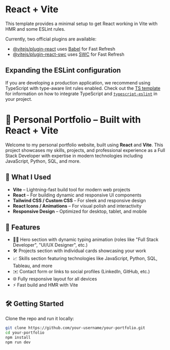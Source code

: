 # React + Vite

This template provides a minimal setup to get React working in Vite with HMR and some ESLint rules.

Currently, two official plugins are available:

- [@vitejs/plugin-react](https://github.com/vitejs/vite-plugin-react/blob/main/packages/plugin-react) uses [Babel](https://babeljs.io/) for Fast Refresh
- [@vitejs/plugin-react-swc](https://github.com/vitejs/vite-plugin-react/blob/main/packages/plugin-react-swc) uses [SWC](https://swc.rs/) for Fast Refresh

## Expanding the ESLint configuration

If you are developing a production application, we recommend using TypeScript with type-aware lint rules enabled. Check out the [TS template](https://github.com/vitejs/vite/tree/main/packages/create-vite/template-react-ts) for information on how to integrate TypeScript and [`typescript-eslint`](https://typescript-eslint.io) in your project.


# 🚀 Personal Portfolio – Built with React + Vite

Welcome to my personal portfolio website, built using **React** and **Vite**. This project showcases my skills, projects, and professional experience as a Full Stack Developer with expertise in modern technologies including JavaScript, Python, SQL, and more.

## 🧠 What I Used

- **Vite** – Lightning-fast build tool for modern web projects
- **React** – For building dynamic and responsive UI components
- **Tailwind CSS / Custom CSS** – For sleek and responsive design
- **React Icons / Animations** – For visual polish and interactivity
- **Responsive Design** – Optimized for desktop, tablet, and mobile

## 📂 Features

- 🧑‍💻 Hero section with dynamic typing animation (roles like "Full Stack Developer", "UI/UX Designer", etc.)
- 🛠️ Projects section with individual cards showcasing your work
- 📈 Skills section featuring technologies like JavaScript, Python, SQL, Tableau, and more
- ✉️ Contact form or links to social profiles (LinkedIn, GitHub, etc.)
- 🌐 Fully responsive layout for all devices
- ⚡ Fast build and HMR with Vite

## 🛠️ Getting Started

Clone the repo and run it locally:

```bash
git clone https://github.com/your-username/your-portfolio.git
cd your-portfolio
npm install
npm run dev
